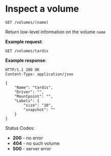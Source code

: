 # Inspect a volume

`GET /volumes/(name)`

Return low-level information on the volume `name`

**Example request**:

    GET /volumes/tardis

**Example response**:

    HTTP/1.1 200 OK
    Content-Type: application/json

    {
        "Name": "tardis",
        "Driver": "",
        "Mountpoint": "",
        "Labels": {
            "size": "10",
            "snapshot": ""
        }
    }

Status Codes:

-   **200** - no error
-   **404** - no such volume
-   **500** - server error
